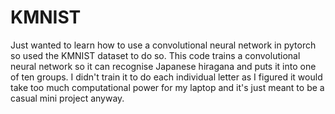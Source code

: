 # KMNIST
Just wanted to learn how to use a convolutional neural network in pytorch so used the KMNIST dataset to do so.
This code trains a convolutional neural network so it can recognise Japanese hiragana and puts it into one of ten groups. I didn't train it to do each individual letter as I figured it would take too much computational power for my laptop and it's just meant to be a casual mini project anyway.
